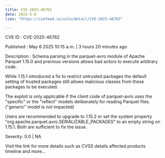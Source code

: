 ```yaml
---
title: CVE-2025-46762
date: 2025-5-6
lien: "https://cvefeed.io/vuln/detail/CVE-2025-46762"

---
```


CVE ID : CVE-2025-46762

Published :  May 6
2025
10:15 a.m. | 3 hours
20 minutes ago

Description : Schema parsing in the parquet-avro module of Apache Parquet 1.15.0 and previous versions allows bad actors to execute arbitrary code.

While 1.15.1 introduced a fix to restrict untrusted packages
the default setting of trusted packages still allows malicious classes from these packages to be executed.

The exploit is only applicable if the client code of parquet-avro uses the "specific" or the "reflect" models deliberately for reading Parquet files. ("generic" model is not impacted)

Users are recommended to upgrade to 1.15.2 or set the system property "org.apache.parquet.avro.SERIALIZABLE_PACKAGES" to an empty string on 1.15.1. Both are sufficient to fix the issue.

Severity: 0.0 | NA

Visit the link for more details
such as CVSS details
affected products
timeline
and more...
